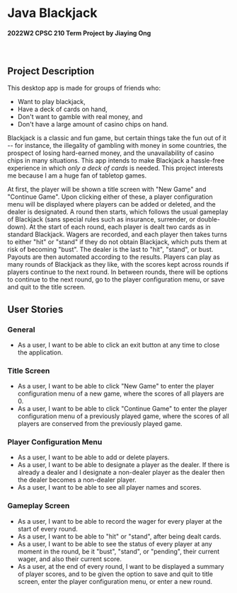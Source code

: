 # Java Blackjack 
#### 2022W2 CPSC 210 Term Project by Jiaying Ong

<br>

## Project Description

This desktop app is made for groups of friends who:
- Want to play blackjack,
- Have a deck of cards on hand,
- Don't want to gamble with real money, and
- Don't have a large amount of casino chips on hand.

Blackjack is a classic and fun game, but certain things take the fun out of it -- for instance, the illegality of gambling with money in some countries, the prospect of losing hard-earned money, and the unavailability of casino chips in many situations. This app intends to make Blackjack a hassle-free experience in which _only a deck of cards_ is needed. This project interests me because I am a huge fan of tabletop games.

At first, the player will be shown a title screen with 
"New Game" and "Continue Game". Upon clicking either of these, 
a player configuration menu will be displayed where players 
can be added or deleted, and the dealer is designated. 
A round then starts, which follows the usual gameplay of 
Blackjack (sans special rules such as insurance, surrender, 
or double-down). At the start of each round, each player
is dealt two cards as in standard Blackjack. Wagers are recorded, and each player
then takes turns to either "hit" or "stand" if they do not 
obtain Blackjack, which puts them at risk of becoming "bust".
The dealer is the last to "hit", "stand", or bust. Payouts are then automated 
according to the results. Players can 
play as many rounds of Blackjack as they like, with the scores kept 
across rounds if players continue to the next round. In between rounds, 
there will be options to continue to the next round, go to the player configuration 
menu, or save and quit to the title screen.

## User Stories

### General
- As a user, I want to be able to click an exit button at any time to close the application.

### Title Screen
- As a user, I want to be able to click "New Game" to enter the player configuration menu of a new game, where the scores of all players are 0.
- As a user, I want to be able to click "Continue Game" to enter the player configuration menu of a previously played game, where the scores of all players are conserved from the previously played game.

### Player Configuration Menu
- As a user, I want to be able to add or delete players.
- As a user, I want to be able to designate a player as the dealer. If there is already a dealer and I designate a non-dealer player as the dealer then the dealer becomes a non-dealer player.
- As a user, I want to be able to see all player names and scores.

### Gameplay Screen
- As a user, I want to be able to record the wager for every player at the start of every round.
- As a user, I want to be able to "hit" or "stand", after being dealt cards.
- As a user, I want to be able to see the status of every player at any moment in the round, be it "bust", "stand", or "pending", their current wager, and also their current score.
- As a user, at the end of every round, I want to be displayed a summary of player scores, and to be given the option to save and quit to title screen, enter the player configuration menu, or enter a new round.


